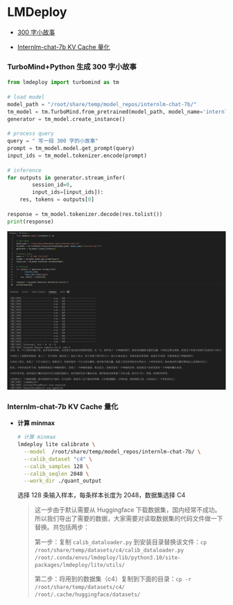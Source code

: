 # LMDeploy

- [300 字小故事](#TurboMind+Python-生成-300-字小故事)

- [Internlm-chat-7b KV Cache 量化](#Internlm-chat-7b-KV-Cache-量化)

### TurboMind+Python 生成 300 字小故事

```python
from lmdeploy import turbomind as tm

# load model
model_path = "/root/share/temp/model_repos/internlm-chat-7b/"
tm_model = tm.TurboMind.from_pretrained(model_path, model_name='internlm-chat-7b')
generator = tm_model.create_instance()

# process query
query = " 写一段 300 字的小故事"
prompt = tm_model.model.get_prompt(query)
input_ids = tm_model.tokenizer.encode(prompt)

# inference
for outputs in generator.stream_infer(
        session_id=0,
        input_ids=[input_ids]):
    res, tokens = outputs[0]

response = tm_model.tokenizer.decode(res.tolist())
print(response)
```

![image-20240112203258931](README.assets/image-20240112203258931.png)



### Internlm-chat-7b KV Cache 量化

- **计算 minmax**

  ```bash
  # 计算 minmax
  lmdeploy lite calibrate \
    --model  /root/share/temp/model_repos/internlm-chat-7b/ \
    --calib_dataset "c4" \
    --calib_samples 128 \
    --calib_seqlen 2048 \
    --work_dir ./quant_output
  ```

  选择 128 条输入样本，每条样本长度为 2048，数据集选择 C4

  > 这一步由于默认需要从 Huggingface 下载数据集，国内经常不成功。所以我们导出了需要的数据，大家需要对读取数据集的代码文件做一下替换。共包括两步：
  >
  > 第一步：复制 `calib_dataloader.py` 到安装目录替换该文件：`cp /root/share/temp/datasets/c4/calib_dataloader.py  /root/.conda/envs/lmdeploy/lib/python3.10/site-packages/lmdeploy/lite/utils/`
  >
  > 第二步：将用到的数据集（c4）复制到下面的目录：`cp -r /root/share/temp/datasets/c4/ /root/.cache/huggingface/datasets/`

  